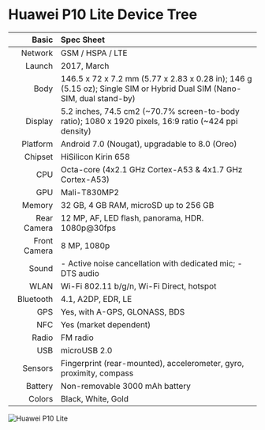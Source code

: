 # Huawei P10 Lite Device Tree

Basic         |Spec Sheet
-------------:|:-------------------------------------------------------------------------------------------------------------------------------------------------------
Network	      | GSM / HSPA / LTE
Launch	      |2017, March
Body	        |146.5 x 72 x 7.2 mm (5.77 x 2.83 x 0.28 in);  	146 g (5.15 oz); Single SIM or Hybrid Dual SIM (Nano-SIM, dual stand-by)
Display	      |5.2 inches, 74.5 cm2 (~70.7% screen-to-body ratio); 1080 x 1920 pixels, 16:9 ratio (~424 ppi density)
Platform      |Android 7.0 (Nougat), upgradable to 8.0 (Oreo)
Chipset	      |HiSilicon Kirin 658
CPU	          |Octa-core (4x2.1 GHz Cortex-A53 & 4x1.7 GHz Cortex-A53)
GPU	          |Mali-T830MP2
Memory	      |32 GB, 4 GB RAM, microSD up to 256 GB
Rear Camera   |12 MP, AF, LED flash, panorama, HDR. 1080p@30fps
Front Camera  |8 MP, 1080p
Sound	        |- Active noise cancellation with dedicated mic; - DTS audio
WLAN	        |Wi-Fi 802.11 b/g/n, Wi-Fi Direct, hotspot
Bluetooth     |4.1, A2DP, EDR, LE
GPS	          |Yes, with A-GPS, GLONASS, BDS
NFC           |Yes (market dependent)
Radio	        |FM radio
USB	          |microUSB 2.0
Sensors	      |Fingerprint (rear-mounted), accelerometer, gyro, proximity, compass
Battery	      |Non-removable 3000 mAh battery
Colors 	      |Black, White, Gold

![Huawei P10 Lite](https://fdn2.gsmarena.com/vv/bigpic/huawei-p10-lite.jpg "Huawei P10 Lite")
